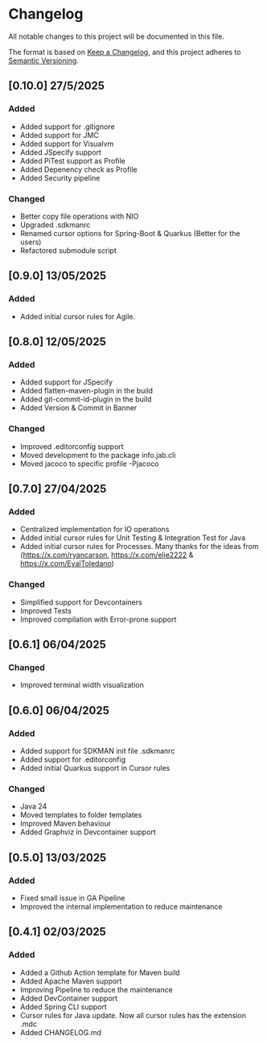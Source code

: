 # Changelog

All notable changes to this project will be documented in this file.

The format is based on [Keep a Changelog](https://keepachangelog.com/en/1.1.0/),
and this project adheres to [Semantic Versioning](https://semver.org/spec/v2.0.0.html).

## [0.10.0] 27/5/2025

### Added

- Added support for .gitignore
- Added support for JMC
- Added support for Visualvm
- Added JSpecify support
- Added PiTest support as Profile
- Added Depenency check as Profile
- Added Security pipeline

### Changed

- Better copy file operations with NIO
- Upgraded .sdkmanrc
- Renamed cursor options for Spring-Boot & Quarkus (Better for the users)
- Refactored submodule script

## [0.9.0] 13/05/2025

### Added

- Added initial cursor rules for Agile.

## [0.8.0] 12/05/2025

### Added

- Added support for JSpecify
- Added flatten-maven-plugin in the build
- Added git-commit-id-plugin in the build
- Added Version & Commit in Banner

### Changed

- Improved .editorconfig support
- Moved development to the package info.jab.cli
- Moved jacoco to specific profile -Pjacoco

## [0.7.0] 27/04/2025

### Added

- Centralized implementation for IO operations
- Added initial cursor rules for Unit Testing & Integration Test for Java
- Added initial cursor rules for Processes. Many thanks for the ideas from (https://x.com/ryancarson, https://x.com/elie2222 & https://x.com/EyalToledano)

### Changed

- Simplified support for Devcontainers
- Improved Tests
- Improved compilation with Error-prone support

## [0.6.1] 06/04/2025

### Changed

- Improved terminal width visualization

## [0.6.0] 06/04/2025

### Added

- Added support for SDKMAN init file .sdkmanrc
- Added support for .editorconfig
- Added initial Quarkus support in Cursor rules

### Changed

- Java 24
- Moved templates to folder templates
- Improved Maven behaviour
- Added Graphviz in Devcontainer support

## [0.5.0] 13/03/2025

### Added

- Fixed small issue in GA Pipeline
- Improved the internal implementation to reduce maintenance

## [0.4.1] 02/03/2025

### Added

- Added a Github Action template for Maven build
- Added Apache Maven support
- Improving Pipeline to reduce the maintenance
- Added DevContainer support
- Added Spring CLI support
- Cursor rules for Java update. Now all cursor rules has the extension .mdc
- Added CHANGELOG.md
